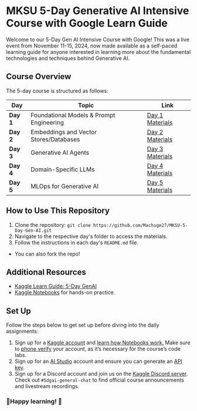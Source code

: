 # MKSU 5-Day Generative AI Intensive Course with Google Learn Guide

Welcome to our 5-Day Gen AI Intensive Course with Google! This was a live event from November 11-15, 2024, now made available as a self-paced learning guide for anyone interested in learning more about the fundamental technologies and techniques behind Generative AI.

## Course Overview
The 5-day course is structured as follows:

| Day       | Topic                                | Link |
|-----------|--------------------------------------|------|
| **Day 1** | Foundational Models & Prompt Engineering | [Day 1 Materials](./Day1) |
| **Day 2** | Embeddings and Vector Stores/Databases | [Day 2 Materials](./Day2) |
| **Day 3** | Generative AI Agents                  | [Day 3 Materials](./Day3) |
| **Day 4** | Domain-Specific LLMs                  | [Day 4 Materials](./Day4) |
| **Day 5** | MLOps for Generative AI               | [Day 5 Materials](./Day5) |

## How to Use This Repository
1. Clone the repository: `git clone https://github.com/Machuge27/MKSU-5-Day-Gen-AI.git`
2. Navigate to the respective day's folder to access the materials.
3. Follow the instructions in each day's `README.md` file.

- You can also fork the repo!

## Additional Resources
- [Kaggle Learn Guide: 5-Day GenAI](https://www.kaggle.com/learn-guide/5-day-genai)
- [Kaggle Notebooks](https://www.kaggle.com/code) for hands-on practice.

## Set Up
Follow the steps below to get set up before diving into the daily assignments:

1. Sign up for a [Kaggle account](https://www.kaggle.com/) and [learn how Notebooks work.](https://www.kaggle.com/docs/notebooks) Make sure to [phone verify](https://www.kaggle.com/settings) your account, as it’s necessary for the course’s code labs.
2. Sign up for an [AI Studio](https://aistudio.google.com/) account and ensure you can generate an [API key](https://aistudio.google.com/app/apikey).
3. Sign up for a Discord account and join us on the [Kaggle Discord server](http://discord.gg/kaggle). Check out `#5dgai-general-chat` to find official course announcements and livestream recordings.


### 🍬Happy learning! 🚀